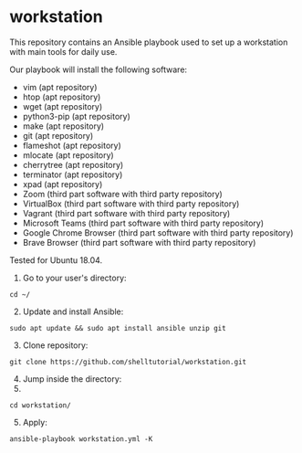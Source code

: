 # workstation
This repository contains an Ansible playbook used to set up a workstation with main tools for daily use.

Our playbook will install the following software:

- vim (apt repository)
- htop (apt repository)
- wget (apt repository)
- python3-pip (apt repository)
- make (apt repository)
- git (apt repository)
- flameshot (apt repository)
- mlocate (apt repository)
- cherrytree (apt repository)
- terminator (apt repository)
- xpad (apt repository)
- Zoom (third part software with third party repository)
- VirtualBox (third part software with third party repository)
- Vagrant (third part software with third party repository)
- Microsoft Teams (third part software with third party repository)
- Google Chrome Browser (third part software with third party repository)
- Brave Browser (third part software with third party repository)

Tested for Ubuntu 18.04.

1. Go to your user's directory:

```console
cd ~/
```

2. Update and install Ansible:

```console
sudo apt update && sudo apt install ansible unzip git
```

3. Clone repository:

```console
git clone https://github.com/shelltutorial/workstation.git
```

4. Jump inside the directory:
5. 
```console
cd workstation/
```

5. Apply:

```console
ansible-playbook workstation.yml -K
```
